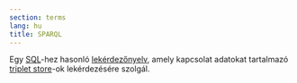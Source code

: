 ```yaml
---
section: terms
lang: hu
title: SPARQL
---
```


Egy  [SQL](../sql/)-hez hasonló [lekérdezőnyelv](../query/), amely kapcsolat adatokat tartalmazó [triplet store](../triple-store/)-ok lekérdezésére szolgál.
